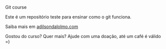 Git course

Este é um repositório teste para ensinar como o git funciona.

Saiba mais em [adilsondalolmo.com](http://adilsondalolmo.com)

Gostou do curso? Quer mais? Ajude com uma doação, até um café é válido =)